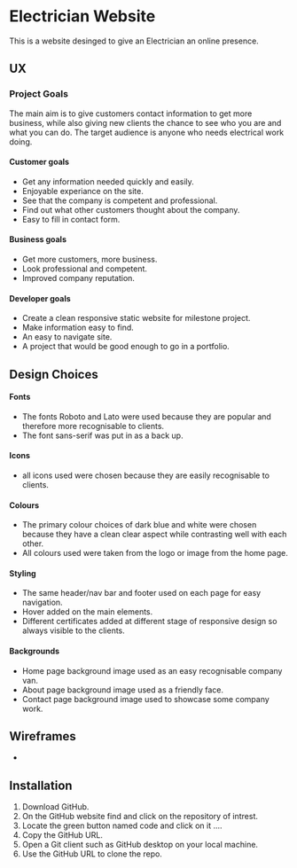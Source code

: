 # Electrician Website

This is a website desinged to give an Electrician an online presence.

## UX

### Project Goals

The main aim is to give customers contact information to get more business, while also giving new clients the chance to see who you are and what you can do. The target audience is anyone who needs electrical work doing.

#### Customer goals

* Get any information needed quickly and easily.
* Enjoyable experiance on the site.
* See that the company is competent and professional.
* Find out what other customers thought about the company.
* Easy to fill in contact form. 

#### Business goals

* Get more customers, more business.
* Look professional and competent.
* Improved company reputation.

#### Developer goals

* Create a clean responsive static website for milestone project.
* Make information easy to find.
* An easy to navigate site. 
* A project that would be good enough to go in a portfolio.

## Design Choices

#### Fonts

* The fonts Roboto and Lato were used because they are popular and therefore more recognisable to clients.
*  The font sans-serif was put in as a back up.

#### Icons

* all icons used were chosen because they are easily recognisable to clients.

#### Colours

* The primary colour choices of dark blue and white were chosen because they have a clean clear aspect while contrasting well with each other.
* All colours used were taken from the logo or image from the home page.

#### Styling

* The same header/nav bar and footer used on each page for easy navigation.
* Hover added on the main elements.
* Different certificates added at different stage of responsive design so always visible to the      clients.

#### Backgrounds

* Home page background image used as an easy recognisable company van.
* About page background image used as a friendly face.
* Contact page background image used to showcase some company work.

## Wireframes

* 

## Installation

1. Download GitHub.
2. On the GitHub website find and click on the repository of intrest.
3. Locate the green button named code and click on it ....
4. Copy the GitHub URL.
5. Open a Git client such as GitHub desktop on your local machine.
6. Use the GitHub URL to clone the repo.
